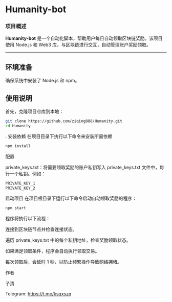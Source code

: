 # Humanity-bot

### 项目概述
**Humanity-bot** 是一个自动化脚本，帮助用户每日自动领取区块链奖励。该项目使用 Node.js 和 Web3 库，与区块链进行交互，自动管理账户奖励领取。

---


## 环境准备
确保系统中安装了 Node.js 和 npm。



## 使用说明
首先，克隆项目仓库到本地：

```bash
git clone https://github.com/ziqing888/Humanity.git
cd Humanity
```
. 安装依赖
在项目目录下执行以下命令来安装所需依赖
```bash
npm install
```
配置

private_keys.txt：将需要领取奖励的账户私钥写入 private_keys.txt 文件中，每行一个私钥。例如：

```bash
PRIVATE_KEY_1
PRIVATE_KEY_2
 ```
启动项目
在项目根目录下运行以下命令启动自动领取奖励的程序：
```bash
npm start
```
程序将执行以下流程：

连接到区块链节点并检查连接状态。

遍历 private_keys.txt 中的每个私钥地址，检查奖励领取状态。

如果满足领取条件，程序会自动执行领取交易。

每次领取后，会延时 1 秒，以防止频繁操作导致网络拥堵。

作者

子清

Telegram: https://t.me/ksqxszq
